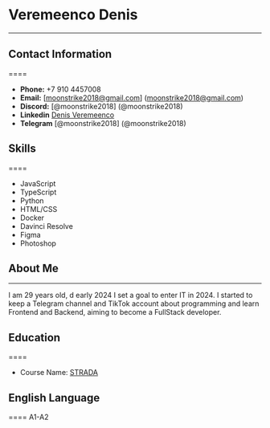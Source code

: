 # Veremeenco Denis

---

## Contact Information

====

- **Phone:** +7 910 4457008
- **Email:** [moonstrike2018@gmail.com] (moonstrike2018@gmail.com)
- **Discord:** [@moonstrike2018] (@moonstrike2018)
- **Linkedin** [Denis Veremeenco](https://www.linkedin.com/in/denis-veremeenco-70978a242/)
- **Telegram** [@moonstrike2018] (@moonstrike2018)

## Skills

====

- JavaScript
- TypeScript
- Python
- HTML/CSS
- Docker
- Davinci Resolve
- Figma
- Photoshop

## About Me

---

I am 29 years old, d early 2024 I set a goal to enter IT in 2024. I started to keep a Telegram channel and TikTok account about programming and learn Frontend and Backend, aiming to become a FullStack developer.

## Education

====

- Course Name: [STRADA](https://strada.one/)

## English Language

====
A1-A2
